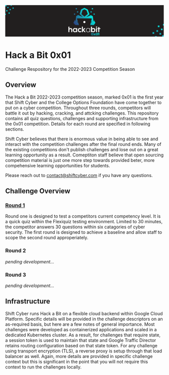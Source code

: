 <img src=".rsrc/banner.png"/>

# Hack a Bit 0x01
Challenge Respository for the 2022-2023 Competition Season

## Overview
The Hack a Bit 2022-2023 competition season, marked 0x01 is the first year that Shift Cyber and the College Options Foundation have come together to put on a cyber competition. Throughout three rounds, competitors will battle it out by hacking, cracking, and attcking challenges. This repository contains all quiz questions, challenges and supporting infrastructure from the 0x01 competition. Details for each round are specified in following sections.

Shift Cyber believes that there is enormous value in being able to see and interact with the competition challenges after the final round ends. Many of the existing competitions don't publish challenges and lose out on a great learning opportunity as a result. Comeptiton staff believe that open sourcing competition material is just one more step towards provided beter, more compehensive learning opportunities for students.

Please reach out to contact@shiftcyber.com if you have any questions.


## Challenge Overview
### [Round 1](./round_1)
Round one is designed to test a competitors current competency level. It is a quick quiz within the Flexiquiz testing environment. Limited to 30 minutes, the competitor answers 30 questions within six catagories of cyber security. The first round is designed to achieve a baseline and allow staff to scope the second round approperiately.

### Round 2
*pending development...*

### Round 3
*pending development...*


## Infrastructure
Shift Cyber runs Hack a Bit on a flexible cloud backend within Google Cloud Platform. Specific details will be provided in the challenge descriptors on an as-required basis, but here are a few notes of general importance. Most challenges were developed as containerized applications and scaled in a dedicated Kubernetes cluster. As a result, for challenges that require state, a session token is used to maintain that state and Google Traffic Director retains routing configuration based on that state token. For any challenge using transport encryption (TLS), a reverse proxy is setup through that load balancer as well. Again, more details are provided in specific challenge context but this is significant in the point that you will not require this context to run the challenges locally.
